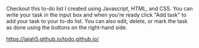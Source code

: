 Checkout this to-do list I created using Javascript, HTML, and CSS. You can write your task in the input box and when you're ready click "Add task" to add your task to your to-do list. You can also edit, delete, or mark the task as done using the buttons on the right-hand side. 

https://jaiah5.github.io/todo.github.io/
